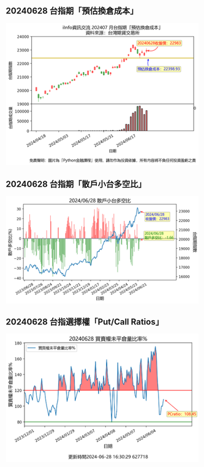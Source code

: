 ## 20240628 台指期「預估換倉成本」
![](txfcost.png)

## 20240628 台指期「散戶小台多空比」
![](bbiri.png)

## 20240628 台指選擇權「Put/Call Ratios」
![](pcratio.png)

